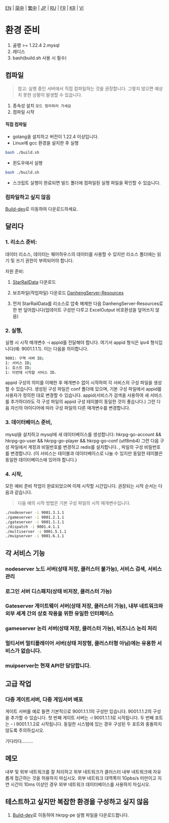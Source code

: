 [EN](./EN.md) | [简中](./zh-CN.md) | [繁中](./zh-TW.md) | [JP](./JP.md) | [RU](./RU.md) | [FR](./FR.md) | [KR](./KR.md) | [VI](./VI.md)

# 환경 준비
1. 골랭 >= 1.22.4
2.mysql
3. 레디스
4. bash(build.sh 사용 시 필수)

## 컴파일
> 참고: 실행 중인 서버에서 직접 컴파일하는 것을 권장합니다. 그렇지 않으면 예상치 못한 상황이 발생할 수 있습니다.
1. 종속성 설치
`모드 정리하러 가세요`
2. 컴파일 시작

#### 직접 컴파일
- golang을 설치하고 버전이 1.22.4 이상입니다.
- Linux에 gcc 환경을 설치한 후 실행

```bash
bash ./build.sh
```

- 윈도우에서 실행
```bash
bash ./build.sh
```

- 스크립트 실행이 완료되면 빌드 폴더에 컴파일된 실행 파일을 확인할 수 있습니다.

### 컴파일하고 싶지 않음
[Build-dev](https://github.com/gucooing/hkrpg-go/actions/workflows/Build.yml)로 이동하여 다운로드하세요.

## 달리다

### 1. 리소스 준비:
데이터 리소스, 데이터는 웨어하우스의 데이터를 사용할 수 있지만 리소스 폴더에는 읽기 및 쓰기 권한이 부여되어야 합니다.

자원 준비:
1. [StarRailData](https://github.com/Dimbreath/StarRailData) 다운로드

2. 보조파일(작업파일) 다운로드 [DanhengServer-Resources](https://github.com/EggLinks/DanhengServer-Resources)

3. 먼저 StarRailData를 리소스로 압축 해제한 다음 DanhengServer-Resources로 한 번 덮어씁니다(업데이트 구성만 다루고 ExcelOutput 비호환성을 덮어쓰지 않음)

### 2. 실행,
실행 시 시작 매개변수 -i appid를 전달해야 합니다. 여기서 appid 형식은 ipv4 형식입니다(예: 9001.1.1.1). 이는 다음을 의미합니다.

```bash
9001: 구역 서버 ID;
1: 서비스 ID;
1: 호스트 ID;
1: 이번에 시작할 서비스 ID.
```

appid 구성의 의미를 이해한 후 매개변수 없이 시작하여 각 서비스의 구성 파일을 생성할 수 있습니다. 생성된 구성 파일은 conf 폴더에 있으며, 기본 구성 파일에서 appid를 사용자가 정의한 대로 변경할 수 있습니다. appid(서비스가 검색을 사용하여 새 서비스를 추가하더라도 각 구성 파일의 appid 구성 테이블이 동일한 것이 좋습니다.) 그런 다음 자신의 아이디어에 따라 구성 파일의 다른 매개변수를 변경합니다.

### 3. 데이터베이스 준비,
mysql을 설치하고 mysql에 새 데이터베이스를 생성합니다: hkrpg-go-account && hkrpg-go-user && hkrpg-go-player && hkrpg-go-conf (utf8mb4) 그런 다음 구성 파일에서 계정과 비밀번호를 변경하고 redis를 설치합니다. , 파일의 구성 비밀번호를 변경합니다. (이 서비스는 테이블과 데이터베이스로 나눌 수 있지만 동일한 테이블은 동일한 데이터베이스에 있어야 합니다.)

### 4. 시작,
모든 예비 준비 작업이 완료되었으며 이제 시작할 시간입니다. 권장되는 시작 순서는 다음과 같습니다.
> 다음 예의 시작 방법은 기본 구성 파일의 시작 매개변수입니다.

```bash
./nodeserver -i 9001.3.1.1
./gameserver -i 9001.2.1.1
./gateserver -i 9001.1.1.1
./dispatch -i 9001.4.1.1
./multiserver -i 9001.5.1.1
./muipserver -i 9001.6.1.1
```

## 각 서비스 기능

### nodeserver 노드 서버(상태 저장, 클러스터 불가능), 서비스 검색, 서비스 관리

### 로그인 서버 디스패치(상태 비저장, 클러스터 가능)

### Gateserver 게이트웨이 서버(상태 저장, 클러스터 가능), 내부 네트워크와 외부 세계 간의 상호 작용을 위한 유일한 인터페이스

### gameserver 논리 서버(상태 저장, 클러스터 가능), 비즈니스 논리 처리

### 멀티서버 멀티플레이어 서버(상태 저장형, 클러스터형 아님)에는 유용한 서비스가 없습니다.

### muipserver는 현재 API만 담당합니다.

## 고급 작업

### 다중 게이트서버, 다중 게임서버 배포
게이트 서버를 예로 들면 기본적으로 9001.1.1.1의 구성만 있습니다. 9001.1.1.2의 구성을 추가할 수 있습니다. 첫 번째 게이트 서버는 -i 9001.1.1.1로 시작됩니다. 두 번째 포트는 - i 9001.1.1.2로 시작됩니다. 동일한 시스템에 있는 경우 구성된 두 포트와 충돌하지 않도록 주의하십시오.

기다리다.........

## 메모
내부 및 외부 네트워크를 잘 처리하고 외부 네트워크가 클러스터 내부 네트워크에 자유롭게 접근하는 것을 허용하지 마십시오.
외부 네트워크 대역폭이 1Gpbs/s 미만이고 지연 시간이 10ms 이상인 경우 외부 네트워크 데이터베이스를 사용하지 마십시오.

## 테스트하고 싶지만 복잡한 환경을 구성하고 싶지 않음

1. [Build-dev](https://github.com/gucooing/hkrpg-go/actions/workflows/Build.yml)로 이동하여 hkrpg-pe 실행 파일을 다운로드합니다.